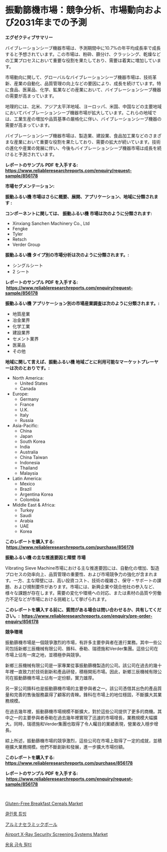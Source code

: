 <p><h1>振動篩機市場：競争分析、市場動向および2031年までの予測</h1></p><p><strong>エグゼクティブサマリー</strong></p>
<p><p>バイブレーションシーブ機器市場は、予測期間中に10.7%の年平均成長率で成長すると予想されています。この市場は、粉砕、篩分け、クラッシング、乾燥などの工業プロセスにおいて重要な役割を果たしており、需要は着実に増加しています。</p><p>市場動向に関して、グローバルなバイブレーションシーブ機器市場は、技術革新、産業の自動化、品質管理の向上などの要因により、成長を続けています。特に食品、医薬品、化学、鉱業などの産業において、バイブレーションシーブ機器の需要が高まっています。</p><p>地理的には、北米、アジア太平洋地域、ヨーロッパ、米国、中国などの主要地域においてバイブレーションシーブ機器市場が拡大しています。これらの地域では、工業生産の増加や品質基準の厳格化に伴い、バイブレーションシーブ機器の需要が高まっています。</p><p>バイブレーションシーブ機器市場は、製造業、建設業、食品加工業などのさまざまな産業において重要な役割を果たしており、需要の拡大が続いています。技術の進化や産業の発展に伴い、今後もバイブレーションシーブ機器市場は成長を続けると予測されています。</p></p>
<p><strong>レポートのサンプル PDF を入手する: <a href="https://www.reliableresearchreports.com/enquiry/request-sample/856178">https://www.reliableresearchreports.com/enquiry/request-sample/856178</a></strong></p>
<p><strong>市場セグメンテーション:</strong></p>
<p><strong> 振動ふるい機 市場はさらに概要、展開、アプリケーション、地域に分類されます :</strong></p>
<p><strong>コンポーネントに関しては、 振動ふるい機 市場は次のように分類されます: &nbsp;</strong></p>
<p><ul><li>Xinxiang Sanchen Machinery Co., Ltd</li><li>Fengke</li><li>Tyler</li><li>Retsch</li><li>Verder Group</li></ul></p>
<p><strong> 振動ふるい機 タイプ別の市場分析は次のように分類されます。:</strong></p>
<p><ul><li>シングルシート</li><li>2 シート</li></ul></p>
<p><strong>レポートのサンプル PDF を入手する: &nbsp;<a href="https://www.reliableresearchreports.com/enquiry/request-sample/856178">https://www.reliableresearchreports.com/enquiry/request-sample/856178</a></strong></p>
<p><strong> 振動ふるい機 アプリケーション別の市場産業調査は次のように分類されます。:</strong></p>
<p><ul><li>地質産業</li><li>冶金業界</li><li>化学工業</li><li>建設業界</li><li>セメント業界</li><li>医薬品</li><li>その他</li></ul></p>
<p><strong>地域に関して言えば、振動ふるい機 地域ごとに利用可能なマーケットプレーヤーは次のとおりです。:</strong></p>
<p><ul>
    <li>
        North America:
        <ul>
            <li>United States</li>
            <li>Canada</li>
        </ul>
    </li>
    <li>
        Europe:
        <ul>
            <li>Germany</li>
            <li>France</li>
            <li>U.K.</li>
            <li>Italy</li>
            <li>Russia</li>
        </ul>
    </li>
    <li>
        Asia-Pacific:
        <ul>
            <li>China</li>
            <li>Japan</li>
            <li>South Korea</li>
            <li>India</li>
            <li>Australia</li>
            <li>China Taiwan</li>
            <li>Indonesia</li>
            <li>Thailand</li>
            <li>Malaysia</li>
        </ul>
    </li>
    <li>
        Latin America:
        <ul>
            <li>Mexico</li>
            <li>Brazil</li>
            <li>Argentina Korea</li>
            <li>Colombia</li>
        </ul>
    </li>
    <li>
        Middle East & Africa:
        <ul>
            <li>Turkey</li>
            <li>Saudi</li>
            <li>Arabia</li>
            <li>UAE</li>
            <li>Korea</li>
        </ul>
    </li>
    </ul></p>
<p><strong>このレポートを購入する: &nbsp;<a href="https://www.reliableresearchreports.com/purchase/856178">https://www.reliableresearchreports.com/purchase/856178</a></strong></p>
<p><strong>振動ふるい機 の主な推進要因と障壁 市場</strong></p>
<p><p>Vibrating Sieve Machine市場における主な推進要因には、自動化の増加、製造プロセスの効率向上、品質管理の重要性、および市場競争力の強化が含まれます。一方、主な障壁には、高い投資コスト、技術の複雑さ、保守・サポートの課題、および規制要件があります。市場には、新興企業や競合他社の参入など、様々な課題が存在します。需要の変化や環境への対応、または素材の品質や労働力不足などが市場における挑戦として挙げられます。</p></p>
<p><strong>このレポートを購入する前に、質問がある場合は問い合わせるか、共有してください。:&nbsp; <a href="https://www.reliableresearchreports.com/enquiry/pre-order-enquiry/856178">https://www.reliableresearchreports.com/enquiry/pre-order-enquiry/856178</a></strong></p>
<p><strong>競争環境</strong></p>
<p><p>振動篩機市場是一個競爭激烈的市場，有許多主要參與者在進行業務。其中一些公司包括新鄉三辰機械有限公司、鋒科、泰勒、瑞德施和Verder集團。這些公司在市場上佔有一席之地，並積極參與競爭。</p><p>新鄉三辰機械有限公司是一家專業從事振動篩機製造的公司。該公司在過去的幾十年裡一直致力於技術創新和產品研發，積極開拓市場。因此，新鄉三辰機械有限公司在振動篩機市場上佔有一定份额，實力雄厚。</p><p>另一家公司鋒科也是振動篩機市場的主要參與者之一。該公司憑借其出色的產品質量和完善的售後服務贏得了顧客的青睞。鋒科在市場上的地位穩固，不斷擴大其業務規模。</p><p>在過去幾年裡，振動篩機市場規模不斷擴大，對於這些公司提供了更多的商機。其中之一的主要參與者泰勒在過去幾年裡實現了迅速的市場增長，業務規模大幅擴大。同時，瑞德施和Verder集團也取得了令人矚目的業績表現，營業收入穩步增長。</p><p>綜上所述，振動篩機市場的競爭激烈，這些公司在市場上取得了一定的成就，並積極擴大業務規模。他們不斷創新和發展，進一步擴大市場份額。</p></p>
<p><strong>このレポートを購入する: &nbsp; <a href="https://www.reliableresearchreports.com/purchase/856178">https://www.reliableresearchreports.com/purchase/856178</a></strong></p>
<p><strong>レポートのサンプル PDF を入手する: &nbsp;<a href="https://www.reliableresearchreports.com/enquiry/request-sample/856178">https://www.reliableresearchreports.com/enquiry/request-sample/856178</a></strong><strong></strong></p>
<p>&nbsp;</p>
<p><p><a href="https://view.publitas.com/reportprime-1/gluten-free-breakfast-cereals-market-dynamics-2024-2031-also-about-its-market-trends-projections-and-opportunities/">Gluten-Free Breakfast Cereals Market</a></p><p><a href="https://github.com/crfsywufhm81415/Market-Research-Report-List-1/blob/main/22204051434.md">클린룸 튜빙</a></p><p><a href="https://github.com/cnnriuez22368/Market-Research-Report-List-1/blob/main/95684961773.md">アルミナセラミックボール</a></p><p><a href="https://boundless-drawbridge-702.notion.site/Airport-X-Ray-Security-Screening-Systems-Market-Share-Market-New-Trends-Analysis-Report-By-Type-B-0cabd54e41fd4e99a4308a76202189a4">Airport X-Ray Security Screening Systems Market</a></p><p><a href="https://github.com/vs10l4sfg5c/Market-Research-Report-List-1/blob/main/64438241435.md">용융 금속 필터</a></p></p>